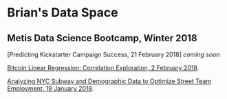 # Brian's Data Space

## Metis Data Science Bootcamp, Winter 2018
[Predicting Kickstarter Campaign Success, 21 February 2018] _coming soon_

[Bitcoin Linear Regression: Correlation Exploration, 2 February 2018](https://medium.com/@cipher813/bitcoin-linear-regression-correlation-exploration-601d629c61c).

[Analyzing NYC Subway and Demographic Data to Optimize Street Team Employment, 19 January 2018](https://medium.com/@cipher813/analyzing-nyc-subway-and-demographic-data-to-optimize-street-team-deployment-2614522bd83e).
